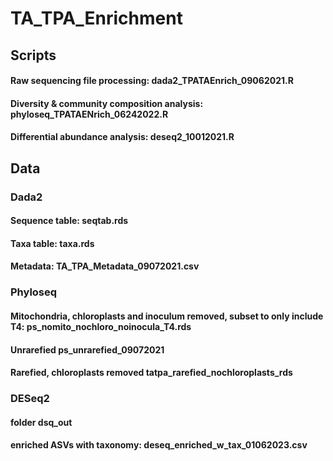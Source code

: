 # TA_TPA_Enrichment


## Scripts


#### Raw sequencing file processing: dada2_TPATAEnrich_09062021.R

#### Diversity & community composition analysis: phyloseq_TPATAENrich_06242022.R

#### Differential abundance analysis: deseq2_10012021.R


## Data


### Dada2

#### Sequence table: seqtab.rds

#### Taxa table: taxa.rds

#### Metadata: TA_TPA_Metadata_09072021.csv


### Phyloseq


#### Mitochondria, chloroplasts and inoculum removed, subset to only include T4: ps_nomito_nochloro_noinocula_T4.rds

#### Unrarefied ps_unrarefied_09072021

#### Rarefied, chloroplasts removed tatpa_rarefied_nochloroplasts_rds


### DESeq2

#### folder dsq_out

#### enriched ASVs with taxonomy: deseq_enriched_w_tax_01062023.csv
